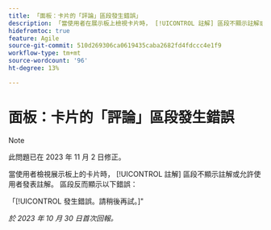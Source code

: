 ```yaml
---
title: 「面板：卡片的「評論」區段發生錯誤」
description: 「當使用者在展示板上檢視卡片時， [!UICONTROL 註解] 區段不顯示註解或允許使用者發表註解。 區段反而顯示錯誤。」
hidefromtoc: true
feature: Agile
source-git-commit: 510d269306ca0619435caba2682fd4fdccc4e1f9
workflow-type: tm+mt
source-wordcount: '96'
ht-degree: 13%

---
```



# 面板：卡片的「評論」區段發生錯誤

>[!NOTE]
>
>此問題已在 2023 年 11 月 2 日修正。

當使用者檢視展示板上的卡片時， [!UICONTROL 註解] 區段不顯示註解或允許使用者發表註解。 區段反而顯示以下錯誤：

「[!UICONTROL 發生錯誤。請稍後再試。]&quot;

_於 2023 年 10 月 30 日首次回報。_
